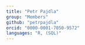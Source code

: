 ```yaml
---
title: "Petr Pajdla"
group: "Members"
github: "petrpajdla"
orcid: "0000-0001-7050-9572"
languages: "R, (SQL)"
---
```

